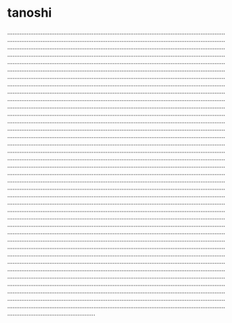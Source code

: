 # tanoshi

..........................................................................................................................................................................................................................................................................................................................................................................................................................................................................................................................................................................................................................................................................................................................................................................................................................................................................................................................................................................................................................................................................................................................................................................................................................................................................................................................................................................................................................................................................................................................................................................................................................................................................................................................................................................................................................................................................................................................................................................................................................................................................................................................................................................................................................................................................................................................................................................................................................................................................................................................................................................................................................................................................................................................................................................................................................................................................................................................................................................................................................................................................................................................................................................................................................................................................................................................................................................................................................................................................................................................................................................................................................................................................................................................................................................................................................................................................................................................................................................................................................................................................................................................................................................................................................................................................................................................................................................................................................................................................................................................................................................................................................................................................................................................................................................................................................................................................................................................................................